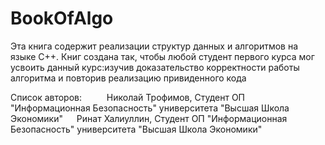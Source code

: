 # BookOfAlgo
Эта книга содержит реализации структур данных и алгоритмов на языке C++. Книг создана так, чтобы любой студент первого курса мог усвоить данный курс:изучив доказательство корректности работы алгоритма и повторив реализацию привиденного кода

Список авторов: &emsp; &emsp;
Николай Трофимов, Студент ОП "Информационная Безопасность" университета "Высшая Школа Экономики" &emsp;
Ринат Халиуллин, Студент ОП "Информационная Безопасность" университета "Высшая Школа Экономики" &emsp;


